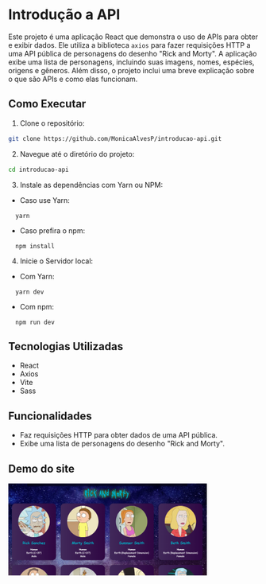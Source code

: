 # Introdução a API

Este projeto é uma aplicação React que demonstra o uso de APIs para obter e exibir dados. Ele utiliza a biblioteca `axios` para fazer requisições HTTP a uma API pública de personagens do desenho "Rick and Morty". A aplicação exibe uma lista de personagens, incluindo suas imagens, nomes, espécies, origens e gêneros. Além disso, o projeto inclui uma breve explicação sobre o que são APIs e como elas funcionam.

## Como Executar

1. Clone o repositório:
  ```sh
  git clone https://github.com/MonicaAlvesP/introducao-api.git
  ```
2. Navegue até o diretório do projeto:
  ```sh
  cd introducao-api
  ```
3. Instale as dependências com Yarn ou NPM:

- Caso use Yarn:

```
  yarn
```

- Caso prefira o npm:

```
  npm install
```

4. Inicie o Servidor local:

- Com Yarn:

```
  yarn dev
```

- Com npm:

```
  npm run dev
```

## Tecnologias Utilizadas

- React
- Axios
- Vite
- Sass

## Funcionalidades

- Faz requisições HTTP para obter dados de uma API pública.
- Exibe uma lista de personagens do desenho "Rick and Morty".

## Demo do site

<img src="./src/assets/photo-website.png" alt="Demo do site" width="400">